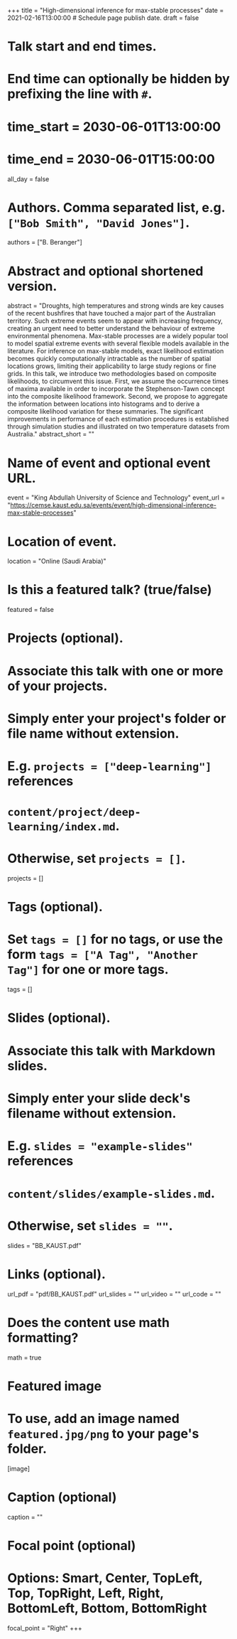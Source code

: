 +++
title = "High-dimensional inference for max-stable processes"
date = 2021-02-16T13:00:00  # Schedule page publish date.
draft = false

# Talk start and end times.
#   End time can optionally be hidden by prefixing the line with `#`.
# time_start = 2030-06-01T13:00:00
# time_end = 2030-06-01T15:00:00
all_day = false

# Authors. Comma separated list, e.g. `["Bob Smith", "David Jones"]`.
authors = ["B. Beranger"]

# Abstract and optional shortened version.
abstract = "Droughts, high temperatures and strong winds are key causes of the recent bushfires that have touched a major part of the Australian territory. Such extreme events seem to appear with increasing frequency, creating an urgent need to better understand the behaviour of extreme environmental phenomena. Max-stable processes are a widely popular tool to model spatial extreme events with several flexible models available in the literature. For inference on max-stable models, exact likelihood estimation becomes quickly computationally intractable as the number of spatial locations grows, limiting their applicability to large study regions or fine grids. In this talk, we introduce two methodologies based on composite likelihoods, to circumvent this issue. First, we assume the occurrence times of maxima available in order to incorporate the Stephenson-Tawn concept into the composite likelihood framework. Second, we propose to aggregate the information between locations into histograms and to derive a composite likelihood variation for these summaries. The significant improvements in performance of each estimation procedures is established through simulation studies and illustrated on two temperature datasets from Australia."
abstract_short = ""

# Name of event and optional event URL.
event = "King Abdullah University of Science and Technology"
event_url = "https://cemse.kaust.edu.sa/events/event/high-dimensional-inference-max-stable-processes"

# Location of event.
location = "Online (Saudi Arabia)"

# Is this a featured talk? (true/false)
featured = false

# Projects (optional).
#   Associate this talk with one or more of your projects.
#   Simply enter your project's folder or file name without extension.
#   E.g. `projects = ["deep-learning"]` references 
#   `content/project/deep-learning/index.md`.
#   Otherwise, set `projects = []`.
projects = []

# Tags (optional).
#   Set `tags = []` for no tags, or use the form `tags = ["A Tag", "Another Tag"]` for one or more tags.
tags = []

# Slides (optional).
#   Associate this talk with Markdown slides.
#   Simply enter your slide deck's filename without extension.
#   E.g. `slides = "example-slides"` references 
#   `content/slides/example-slides.md`.
#   Otherwise, set `slides = ""`.
slides = "BB_KAUST.pdf"

# Links (optional).
url_pdf = "pdf/BB_KAUST.pdf"
url_slides = ""
url_video = ""
url_code = ""

# Does the content use math formatting?
math = true

# Featured image
# To use, add an image named `featured.jpg/png` to your page's folder. 
[image]
  # Caption (optional)
  caption = ""

  # Focal point (optional)
  # Options: Smart, Center, TopLeft, Top, TopRight, Left, Right, BottomLeft, Bottom, BottomRight
  focal_point = "Right"
+++
 
